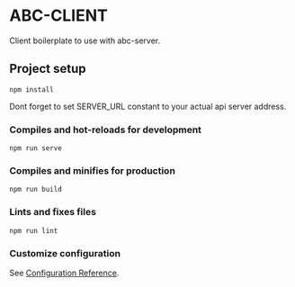 # ABC-CLIENT

Client boilerplate to use with abc-server.

## Project setup
```
npm install
```

Dont forget to set SERVER_URL constant to your actual api server address. 

### Compiles and hot-reloads for development
```
npm run serve
```

### Compiles and minifies for production
```
npm run build
```

### Lints and fixes files
```
npm run lint
```

### Customize configuration
See [Configuration Reference](https://cli.vuejs.org/config/).
